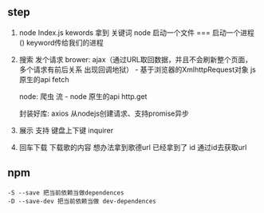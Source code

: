 ## step 
 1. node Index.js kewords 拿到 关键词
    node 启动一个文件 === 启动一个进程 ()
    keyword传给我们的进程
 2. 搜索 发个请求
    brower:
    ajax（通过URL取回数据，并且不会刷新整个页面，多个请求有前后关系 出现回调地狱） -   基于浏览器的XmlhttpRequest对象
    js原生的api  fetch

    node: 
    爬虫 流 - node 原生的api http.get

    封装好库: 
    axios 从nodejs创建请求、支持promise异步

 3. 展示 支持 键盘上下键 inquirer 
 4. 回车下载 下载歌的内容 想办法拿到歌德url  已经拿到了 id  通过id去获取url


## npm
    -S --save 把当前依赖当做dependences
    -D --save-dev 把当前依赖当做 dev-dependences